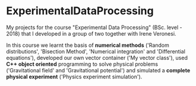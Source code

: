 # ExperimentalDataProcessing

My projects for the course "Experimental Data Processing" (BSc. level - 2018) that I developed in a group of two together with Irene Veronesi. 

In this course we learnt the basis of **numerical methods** ('Random distributions', 'Bisection Method', 'Numerical integration' and 'Differential equations'), developed our own vector container ('My vector class'), used **C++ object oriented** programming to solve physical problems ('Gravitational field' and 'Gravitational potential') and simulated a **complete physical experiment** ('Physics experiment simulation').

